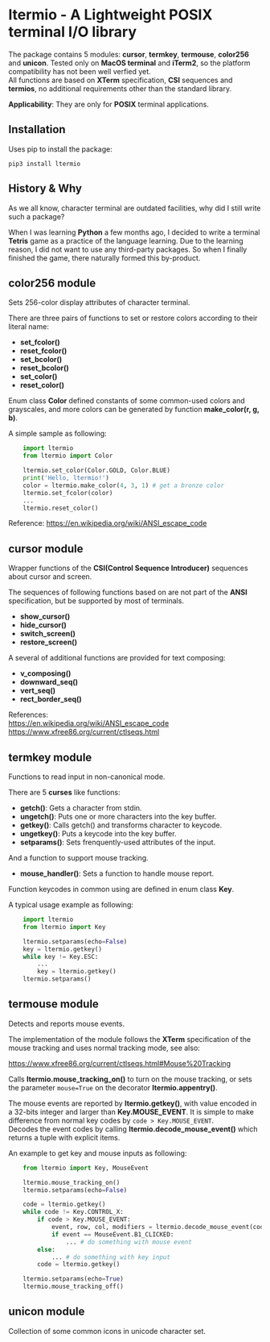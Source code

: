 # ltermio - A Lightweight POSIX terminal I/O library

The package contains 5 modules: **cursor**, **termkey**, **termouse**, **color256** and **unicon**. Tested only on **MacOS terminal** and **iTerm2**, so the platform compatibility has not been well verfied yet.  
All functions are based on **XTerm** specification, **CSI** sequences and **termios**, no additional requirements other than the standard library.

**Applicability**: They are only for **POSIX** terminal applications.

## Installation
Uses pip to install the package:

`pip3 install ltermio`

## History & Why
As we all know, character terminal are outdated facilities, why did I still write such a package?

When I was learning **Python** a few months ago, I decided to write a terminal **Tetris** game as a practice of the language learning. Due to the learning reason, I did not want to use any third-party packages. So when I finally finished the game, there naturally formed this by-product.

## color256 module
Sets 256-color display attributes of character terminal.

There are three pairs of functions to set or restore colors according to their literal name:

+ **set_fcolor()**
+ **reset_fcolor()**
+ **set_bcolor()**
+ **reset_bcolor()**
+ **set_color()**
+ **reset_color()**

Enum class **Color** defined constants of some common-used colors and grayscales, and more colors can be generated by function **make_color(r, g, b)**.

A simple sample as following:

```python
    import ltermio
    from ltermio import Color

    ltermio.set_color(Color.GOLD, Color.BLUE)
    print('Hello, ltermio!')
    color = ltermio.make_color(4, 3, 1) # get a bronze color
    ltermio.set_fcolor(color)
    ...
    ltermio.reset_color()
```

Reference: <https://en.wikipedia.org/wiki/ANSI_escape_code>

## cursor module
Wrapper functions of the **CSI(Control Sequence Introducer)** sequences about cursor and screen.

The sequences of following functions based on are not part of the **ANSI** specification, but be supported by most of terminals.

+ **show_cursor()**
+ **hide_cursor()**
+ **switch_screen()**
+ **restore_screen()**

A several of additional functions are provided for text composing:

+ **v_composing()**
+ **downward_seq()**
+ **vert_seq()**
+ **rect_border_seq()**

References:  
<https://en.wikipedia.org/wiki/ANSI_escape_code>  
<https://www.xfree86.org/current/ctlseqs.html>

## termkey module
Functions to read input in non-canonical mode.

There are 5 **curses** like functions:

+ **getch()**: Gets a character from stdin.
+ **ungetch()**: Puts one or more characters into the key buffer.
+ **getkey()**: Calls getch() and transforms character to keycode.
+ **ungetkey()**: Puts a keycode into the key buffer.
+ **setparams()**: Sets frenquently-used attributes of the input.

And a function to support mouse tracking.

+ **mouse_handler()**: Sets a function to handle mouse report.

Function keycodes in common using are defined in enum class **Key**.

A typical usage example as following:

```python
    import ltermio
    from ltermio import Key

    ltermio.setparams(echo=False)
    key = ltermio.getkey()
    while key != Key.ESC:
        ...
        key = ltermio.getkey()
    ltermio.setparams()
```

## termouse module
Detects and reports mouse events.

The implementation of the module follows the **XTerm** specification of the mouse tracking and uses normal tracking mode, see also:

<https://www.xfree86.org/current/ctlseqs.html#Mouse%20Tracking>
    
Calls **ltermio.mouse_tracking_on()** to turn on the mouse tracking, or sets the parameter `mouse=True` on the decorator **ltermio.appentry()**.

The mouse events are reported by **ltermio.getkey()**, with value encoded in a 32-bits integer and larger than **Key.MOUSE_EVENT**. It is simple to make difference from normal key codes by `code > Key.MOUSE_EVENT`.  
Decodes the event codes by calling **ltermio.decode_mouse_event()** which returns a tuple with explicit items.
        
An example to get key and mouse inputs as following:

```python
    from ltermio import Key, MouseEvent

    ltermio.mouse_tracking_on()
    ltermio.setparams(echo=False)

    code = ltermio.getkey()
    while code != Key.CONTROL_X:
        if code > Key.MOUSE_EVENT:
            event, row, col, modifiers = ltermio.decode_mouse_event(code)
            if event == MouseEvent.B1_CLICKED:
                ... # do something with mouse event
        else:
            ... # do something with key input
        code = ltermio.getkey()

    ltermio.setparams(echo=True)
    ltermio.mouse_tracking_off()
```

## unicon module
Collection of some common icons in unicode character set.

